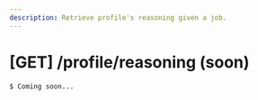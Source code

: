 ```yaml
---
description: Retrieve profile's reasoning given a job.
---
```


# \[GET\] /profile/reasoning \(soon\)

```
$ Coming soon...
```

